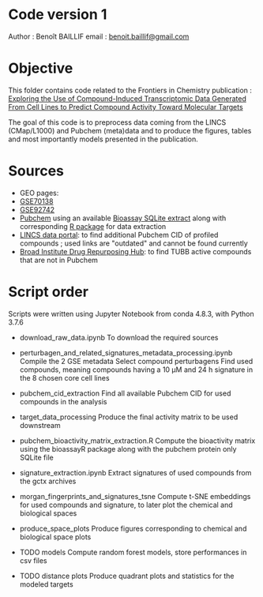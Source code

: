# Code version 1

Author : Benoît BAILLIF
email : benoit.baillif@gmail.com

# Objective

This folder contains code related to the Frontiers in Chemistry publication :
[Exploring the Use of Compound-Induced Transcriptomic Data Generated From Cell Lines to Predict Compound Activity Toward Molecular Targets](https://doi.org/10.3389/fchem.2020.00296)

The goal of this code is to preprocess data coming from the LINCS (CMap/L1000) and Pubchem (meta)data and to produce the figures, tables and most importantly models presented in the publication.

# Sources

* GEO pages: 
 * [GSE70138](https://www.ncbi.nlm.nih.gov/geo/query/acc.cgi?acc=GSE70138)
 * [GSE92742](https://www.ncbi.nlm.nih.gov/geo/query/acc.cgi?acc=GSE92742)
* [Pubchem](https://pubchem.ncbi.nlm.nih.gov/) using an available [Bioassay SQLite extract](http://biocluster.ucr.edu/~tbackman/bioassayR/pubchem_protein_only.sqlite) along with corresponding [R package](http://bioconductor.org/packages/release/bioc/html/bioassayR.html) for data extraction 
* [LINCS data portal](http://lincsportal.ccs.miami.edu/dcic-portal/): to find additional Pubchem CID of profiled compounds ; used links are "outdated" and cannot be found currently
* [Broad Institute Drug Repurposing Hub](https://clue.io/repurposing): to find TUBB active compounds that are not in Pubchem

# Script order

Scripts were written using Jupyter Notebook from conda 4.8.3, with Python 3.7.6

* download_raw_data.ipynb
 To download the required sources
* perturbagen_and_related_signatures_metadata_processing.ipynb
 Compile the 2 GSE metadata
 Select compound perturbagens
 Find used compounds, meaning compounds having a 10 µM and 24 h signature in the 8 chosen core cell lines
* pubchem_cid_extraction
 Find all available Pubchem CID for used compounds in the analysis
* target_data_processing
 Produce the final activity matrix to be used downstream
* pubchem_bioactivity_matrix_extraction.R
 Compute the bioactivity matrix using the bioassayR package along with the pubchem protein only SQLite file
* signature_extraction.ipynb
 Extract signatures of used compounds from the gctx archives
* morgan_fingerprints_and_signatures_tsne
 Compute t-SNE embeddings for used compounds and signature, to later plot the chemical and biological spaces
* produce_space_plots
 Produce figures corresponding to chemical and biological space plots

* TODO models
Compute random forest models, store performances in csv files

* TODO distance plots
Produce quadrant plots and statistics for the modeled targets